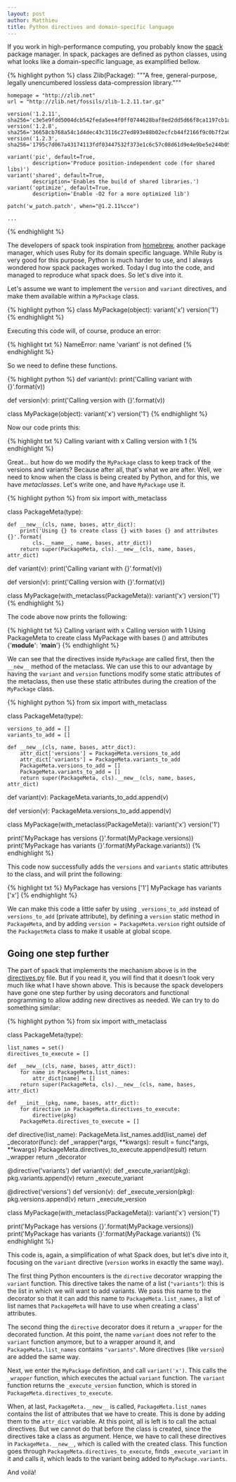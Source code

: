 ```yaml
---
layout: post
author: Matthieu
title: Python directives and domain-specific language
---
```


If you work in high-performance computing, you probably know
the [spack](https://spack.readthedocs.io/en/latest/) package
manager. In spack, packages are defined as python classes,
using what looks like a domain-specific language, as examplified bellow.

{% highlight python %}
class Zlib(Package):
    """A free, general-purpose, legally unencumbered lossless data-compression library."""

    homepage = "http://zlib.net"
    url = "http://zlib.net/fossils/zlib-1.2.11.tar.gz"

    version('1.2.11', sha256='c3e5e9fdd5004dcb542feda5ee4f0ff0744628baf8ed2dd5d66f8ca1197cb1a1')
    version('1.2.8', sha256='36658cb768a54c1d4dec43c3116c27ed893e88b02ecfcb44f2166f9c0b7f2a0d')
    version('1.2.3', sha256='1795c7d067a43174113fdf03447532f373e1c6c57c08d61d9e4e9be5e244b05e')

    variant('pic', default=True,
            description='Produce position-independent code (for shared libs)')
    variant('shared', default=True,
            description='Enables the build of shared libraries.')
    variant('optimize', default=True,
            description='Enable -O2 for a more optimized lib')

    patch('w_patch.patch', when="@1.2.11%cce")

    ...
{% endhighlight %}

The developers of spack took inspiration from [homebrew](https://brew.sh/),
another package manager, which uses Ruby for its domain specific language.
While Ruby is very good for this purpose, Python is much harder to use,
and I always wondered how spack packages worked. Today I dug into the code,
and managed to reproduce what spack does. So let's dive into it.

Let's assume we want to implement the `version` and `variant` directives,
and make them available within a `MyPackage` class.

{% highlight python %}
class MyPackage(object):
    variant('x')
    version('1')
{% endhighlight %}

Executing this code will, of course,  produce an error:

{% highlight txt %}
NameError: name 'variant' is not defined
{% endhighlight %}

So we need to define these functions.

{% highlight python %}
def variant(v):
   print('Calling variant with {}'.format(v))

def version(v):
   print('Calling version with {}'.format(v))

class MyPackage(object):
    variant('x')
    version('1')
{% endhighlight %}

Now our code prints this:

{% highlight txt %}
Calling variant with x
Calling version with 1
{% endhighlight %}

Great... but how do we modify the `MyPackage` class to keep track
of the versions and variants? Because after all, that's what we
are after. Well, we need to know when the class is being created
by Python, and for this, we have _metaclasses_. Let's write one,
and have `MyPackage` use it.

{% highlight python %}
from six import with_metaclass

class PackageMeta(type):

    def __new__(cls, name, bases, attr_dict):
        print('Using {} to create class {} with bases {} and attributes {}'.format(
            cls.__name__, name, bases, attr_dict))
        return super(PackageMeta, cls).__new__(cls, name, bases, attr_dict)

def variant(v):
   print('Calling variant with {}'.format(v))

def version(v):
   print('Calling version with {}'.format(v))

class MyPackage(with_metaclass(PackageMeta)):
    variant('x')
    version('1')
{% endhighlight %}

The code above now prints the following:

{% highlight txt %}
Calling variant with x
Calling version with 1
Using PackageMeta to create class MyPackage with bases () and attributes {'__module__': '__main__'}
{% endhighlight %}

We can see that the directives inside `MyPackage` are called first, then the `__new__`
method of the metaclass. We can use this to our advantage by having the `variant` and `version`
functions modify some static attributes of the metaclass, then use these static attributes during
the creation of the `MyPackage` class.

{% highlight python %}
from six import with_metaclass

class PackageMeta(type):

    versions_to_add = []
    variants_to_add = []

    def __new__(cls, name, bases, attr_dict):
        attr_dict['versions'] = PackageMeta.versions_to_add
        attr_dict['variants'] = PackageMeta.variants_to_add
        PackageMeta.versions_to_add = []
        PackageMeta.variants_to_add = []
        return super(PackageMeta, cls).__new__(cls, name, bases, attr_dict)

def variant(v):
    PackageMeta.variants_to_add.append(v)

def version(v):
    PackageMeta.versions_to_add.append(v)

class MyPackage(with_metaclass(PackageMeta)):
    variant('x')
    version('1')

print('MyPackage has versions {}'.format(MyPackage.versions))
print('MyPackage has variants {}'.format(MyPackage.variants))
{% endhighlight %}

This code now successfully adds the `versions` and `variants` static attributes
to the class, and will print the following:

{% highlight txt %}
MyPackage has versions ['1']
MyPackage has variants ['x']
{% endhighlight %}

We can make this code a little safer by using `_versions_to_add` instead
of `versions_to_add` (private attribute), by defining a `version` static method
in `PackageMeta`, and by adding `version = PackageMeta.version` right outside
of the `PackagetMeta` class to make it usable at global scope.

## Going one step further

The part of spack that implements the mechanism above is in the
[directives.py](https://github.com/spack/spack/blob/develop/lib/spack/spack/directives.py) file.
But if you read it, you will find that it doesn't look very much like what I have
shown above. This is because the spack developers have gone one step further
by using decorators and functional programming to allow adding new directives as needed.
We can try to do something similar:

{% highlight python %}
from six import with_metaclass

class PackageMeta(type):

    list_names = set()
    directives_to_execute = []

    def __new__(cls, name, bases, attr_dict):
        for name in PackageMeta.list_names:
            attr_dict[name] = []
        return super(PackageMeta, cls).__new__(cls, name, bases, attr_dict)

    def __init__(pkg, name, bases, attr_dict):
        for directive in PackageMeta.directives_to_execute:
            directive(pkg)
        PackageMeta.directives_to_execute = []

def directive(list_name):
    PackageMeta.list_names.add(list_name)
    def _decorator(func):
        def _wrapper(*args, **kwargs):
            result = func(*args, **kwargs)
            PackageMeta.directives_to_execute.append(result)
        return _wrapper
    return _decorator

@directive('variants')
def variant(v):
    def _execute_variant(pkg):
        pkg.variants.append(v)
    return _execute_variant

@directive('versions')
def version(v):
    def _execute_version(pkg):
        pkg.versions.append(v)
    return _execute_version

class MyPackage(with_metaclass(PackageMeta)):
    variant('x')
    version('1')

print('MyPackage has versions {}'.format(MyPackage.versions))
print('MyPackage has variants {}'.format(MyPackage.variants))
{% endhighlight %}

This code is, again, a simplification of what Spack does, but let's dive into it,
focusing on the `variant` directive (`version` works in exactly the same way).

The first thing Python encounters is the `directive` decorator wrapping the `variant`
function. This directive takes the name of a list (`"variants"`): this is the list
in which we will want to add variants. We pass this name to the decorator so that
it can add this name to `PackageMeta.list_names`, a list of list names that
`PackageMeta` will have to use when creating a class' attributes.

The second thing the `directive` decorator does it return a `_wrapper` for the
decorated function. At this point, the name `variant` does not refer to the
`variant` function anymore, but to a wrapper around it, and `PackageMeta.list_names`
contains `"variants"`. More directives (like `version`) are added the same way.

Next, we enter the `MyPackage` definition, and call `variant('x')`. This calls the
`_wrapper` function, which executes the actual `variant` function. The `variant`
function returns the `_execute_version` function, which is stored in
`PackageMeta.directives_to_execute`.

When, at last, `PackageMeta.__new__` is called, `PackageMeta.list_names` contains
the list of attributes that we have to create. This is done by adding them
to the `attr_dict` variable. At this point, all is left is to call the actual
directives. But we cannot do that before the class is created, since the
directives take a class as argument. Hence, we have to call these directives
in `PackageMeta.__new__`, which is called with the created class. This function
goes through `PackageMeta.directives_to_execute`, finds `_execute_variant` in
it and calls it, which leads to the variant being added to `MyPackage.variants`.

And voilà!
